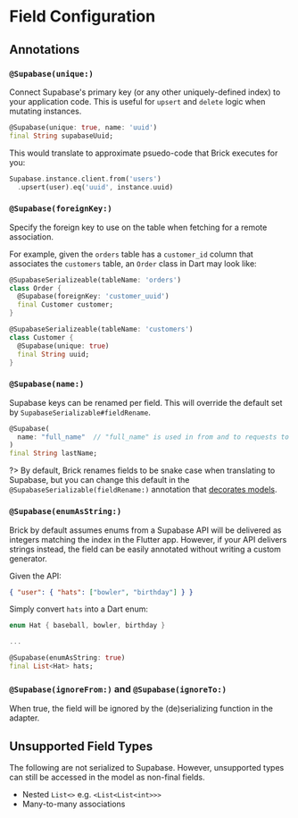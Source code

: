 # Field Configuration

## Annotations

### `@Supabase(unique:)`

Connect Supabase's primary key (or any other uniquely-defined index) to your application code. This is useful for `upsert` and `delete` logic when mutating instances.

```dart
@Supabase(unique: true, name: 'uuid')
final String supabaseUuid;
```

This would translate to approximate psuedo-code that Brick executes for you:

```dart
Supabase.instance.client.from('users')
  .upsert(user).eq('uuid', instance.uuid)
```

### `@Supabase(foreignKey:)`

Specify the foreign key to use on the table when fetching for a remote association.

For example, given the `orders` table has a `customer_id` column that associates the `customers` table, an `Order` class in Dart may look like:

```dart
@SupabaseSerializeable(tableName: 'orders')
class Order {
  @Supabase(foreignKey: 'customer_uuid')
  final Customer customer;
}

@SupabaseSerializeable(tableName: 'customers')
class Customer {
  @Supabase(unique: true)
  final String uuid;
}
```

### `@Supabase(name:)`

Supabase keys can be renamed per field. This will override the default set by `SupabaseSerializable#fieldRename`.

```dart
@Supabase(
  name: "full_name"  // "full_name" is used in from and to requests to Supabase instead of "last_name"
)
final String lastName;
```

?> By default, Brick renames fields to be snake case when translating to Supabase, but you can change this default in the `@SupabaseSerializable(fieldRename:)` annotation that [decorates models](models.md).

### `@Supabase(enumAsString:)`

Brick by default assumes enums from a Supabase API will be delivered as integers matching the index in the Flutter app. However, if your API delivers strings instead, the field can be easily annotated without writing a custom generator.

Given the API:

```json
{ "user": { "hats": ["bowler", "birthday"] } }
```

Simply convert `hats` into a Dart enum:

```dart
enum Hat { baseball, bowler, birthday }

...

@Supabase(enumAsString: true)
final List<Hat> hats;
```

### `@Supabase(ignoreFrom:)` and `@Supabase(ignoreTo:)`

When true, the field will be ignored by the (de)serializing function in the adapter.

## Unsupported Field Types

The following are not serialized to Supabase. However, unsupported types can still be accessed in the model as non-final fields.

- Nested `List<>` e.g. `<List<List<int>>>`
- Many-to-many associations
